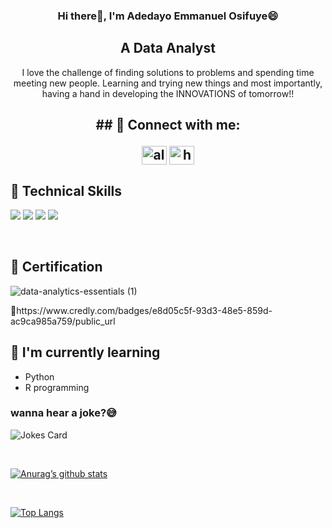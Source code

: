 <p align="center">


<P/>

<h3 align="center">
Hi there👋, I'm Adedayo Emmanuel Osifuye😄
</h3>

<h2 align="center">
A Data Analyst
</h2>
<p align="center">
I love the challenge of finding solutions to problems and spending time meeting new people. Learning and trying new things and most importantly, having a hand in developing the INNOVATIONS of tomorrow!!

<h2 align="center">
## 🤝 Connect with me:

<p align="center">
<a href="https://twitter.com/alabarinn" target="blank"><img align="center" src="https://raw.githubusercontent.com/rahuldkjain/github-profile-readme-generator/master/src/images/icons/Social/twitter.svg" alt="alabarinn" height="30" width="40" /></a>
<a href="https://linkedin.com/in/adedayo-osifuye/" target="blank"><img align="center" src="https://raw.githubusercontent.com/rahuldkjain/github-profile-readme-generator/master/src/images/icons/Social/linked-in-alt.svg" alt="https://www.linkedin.com/in/adedayo-osifuye/" height="30" width="40" /></a>


## 💼 Technical Skills

![](https://img.shields.io/badge/Code-MicrosoftExcel-informational?style=flat&logo=MicrosoftExcel&color=F7DF1E)
![](https://img.shields.io/badge/Code-SQL-informational?style=flat&logo=SQL&color=F7DF1E)
![](https://img.shields.io/badge/Code-PowerBI-informational?style=flat&logo=PowerBI&color=E34F26)
![](https://img.shields.io/badge/Code-tableau-informational?style=flat&logo=tableau&color=E34F26)

</br>

## 🥇 Certification

![data-analytics-essentials (1)](https://github.com/Deewhy95/Deewhy95/assets/110995408/2522c836-1f92-4ba5-b8fb-9bc48627551e) 
<P/>
🔗https://www.credly.com/badges/e8d05c5f-93d3-48e5-859d-ac9ca985a759/public_url


<p/>

## 🌱 I'm currently learning

- Python
- R programming

<!--- Computer jokes --->
### wanna hear a joke?😅
![Jokes Card](https://readme-jokes.vercel.app/api)

<br>

[![Anurag’s github stats](https://github-readme-stats.vercel.app/api?username=Deewhy95)](https://github.com/Deewhy95)

<br>

[![Top Langs](https://github-readme-stats.vercel.app/api/top-langs/?username=Deewhy95&layout=compact)](https://github.com/Deewhy95)

